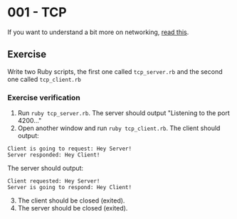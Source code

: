 # 001 - TCP

If you want to understand a bit more on networking, [read this](https://github.com/leandronsp/endinir/wiki/Networking). 

## Exercise

Write two Ruby scripts, the first one called `tcp_server.rb` and the second one called `tcp_client.rb`

### Exercise verification

1) Run `ruby tcp_server.rb`. The server should output "Listening to the port 4200..."
2) Open another window and run `ruby tcp_client.rb`.
The client should output:
```
Client is going to request: Hey Server!
Server responded: Hey Client!
```
The server should output:
```
Client requested: Hey Server!
Server is going to respond: Hey Client!
```
3) The client should be closed (exited).
4) The server should be closed (exited).

